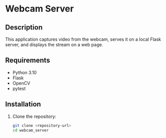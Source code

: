 # Webcam Server

## Description
This application captures video from the webcam, serves it on a local Flask server, and displays the stream on a web page.

## Requirements
- Python 3.10
- Flask
- OpenCV
- pytest

## Installation
1. Clone the repository:
   ```bash
   git clone <repository-url>
   cd webcam_server
